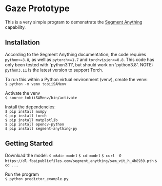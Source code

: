 # Gaze Prototype

This is a very simple program to demonstrate the [Segment Anything](https://github.com/facebookresearch/segment-anything/) capability. 

## Installation
According to the Segment Anything documentation, the code requires `python>=3.8`, as well as `pytorch>=1.7` and `torchvision>=0.8`.  This code has only been tested with 'python3.11', but should work on 'python3.8'.  NOTE: `python3.11` is the latest version to support Torch. 

To run this within a Python virtual environment (venv), create the venv:     
```$ python -m venv tobiiSAMenv```

Activate the venv     
```$ source tobiiSAMenv/bin/activate```

Install the dependencies:     
```$ pip install numpy```     
```$ pip install torch```     
```$ pip install matplotlib```     
```$ pip install opencv-python```     
```$ pip install segment-anything-py```     

## Getting Started
Download the model:
```$ mkdir model```
```$ cd model```
```$ curl -O https://dl.fbaipublicfiles.com/segment_anything/sam_vit_h_4b8939.pth```
```$ cd ...```

Run the program     
```$ python predictor_example.py```

